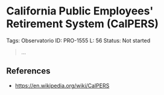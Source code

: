 # California Public Employees' Retirement System (CalPERS)

Tags: Observatorio
ID: PRO-1555
L: 56
Status: Not started

> …
> 

## References

- https://en.wikipedia.org/wiki/CalPERS